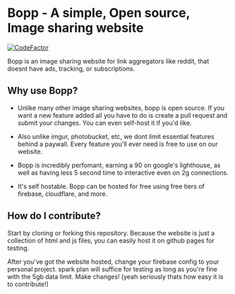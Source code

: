 # Bopp - A simple, Open source, Image sharing website
[![CodeFactor](https://www.codefactor.io/repository/github/nobody5050/bopp/badge)](https://www.codefactor.io/repository/github/nobody5050/bopp)

Bopp is an image sharing website for link aggregators like reddit, that doesnt have ads, tracking, or subscriptions.

## Why use Bopp?

* Unlike many other image sharing websites, bopp is open source. If you want a new feature added all you have to do is create a pull request and submit your changes. You can even self-host it if you'd like.

* Also unlike imgur, photobucket, etc, we dont limit essential features behind a paywall. Every feature you'll ever need is free to use on our website. 

* Bopp is incredibly perfomant, earning a 90 on google's lighthouse, as well as having less 5 second time to interactive even on 2g connections.

* It's self hostable. Bopp can be hosted for free using free tiers of firebase, cloudflare, and more.

## How do I contribute?

Start by cloning or forking this repository. Because the website is just a collection of html and js files, you can easily host it on github pages for testing.

After you've got the website hosted, change your firebase config to your personal project. spark plan will suffice for testing as long as you're fine with the 5gb data limit.
Make changes! (yeah seriously thats how easy it is to contribute!)
